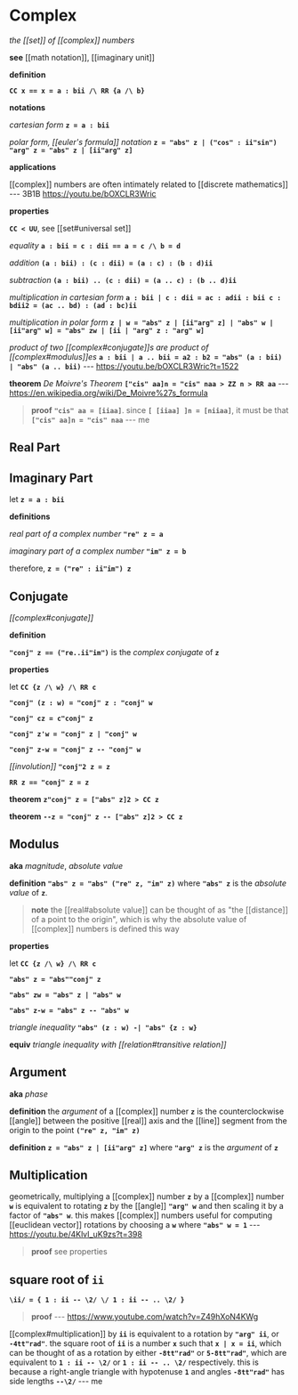 # Complex

_the [[set]] of [[complex]] numbers_

**see** [[math notation]], [[imaginary unit]]

**definition**

**`CC x == x = a : bii /\ RR {a /\ b}`**

**notations**

_cartesian form_ **`z = a : bii`**

_polar form, [[euler's formula]] notation_ **`z = "abs" z | ("cos" : ii"sin") "arg" z = "abs" z | [ii"arg" z]`**

**applications**

[[complex]] numbers are often intimately related to [[discrete mathematics]] --- 3B1B <https://youtu.be/bOXCLR3Wric>

**properties**

**`CC < UU`**, see [[set#universal set]]

_equality_ **`a : bii = c : dii == a = c /\ b = d`**

_addition_ **`(a : bii) : (c : dii) = (a : c) : (b : d)ii`**

_subtraction_ **`(a : bii) .. (c : dii) = (a .. c) : (b .. d)ii`**

_multiplication in cartesian form_ **`a : bii | c : dii = ac : adii : bii c : bdii2 = (ac .. bd) : (ad : bc)ii`**

_multiplication in polar form_ **`z | w = "abs" z | [ii"arg" z] | "abs" w | [ii"arg" w] = "abs" zw | [ii | "arg" z : "arg" w]`**

_product of two [[complex#conjugate]]s are product of [[complex#modulus]]es_ **`a : bii | a .. bii = a2 : b2 = "abs" (a : bii) | "abs" (a .. bii)`** --- <https://youtu.be/bOXCLR3Wric?t=1522>

**theorem** _De Moivre's Theorem_ **`["cis" aa]n = "cis" naa > ZZ n > RR aa`** --- <https://en.wikipedia.org/wiki/De_Moivre%27s_formula>

> **proof** **`"cis" aa = [iiaa]`**. since **`[ [iiaa] ]n = [niiaa]`**, it must be that **`["cis" aa]n = "cis" naa`** --- me

## Real Part

## Imaginary Part

let **`z = a : bii`**

**definitions**

_real part of a complex number_ **`"re" z = a`**

_imaginary part of a complex number_ **`"im" z = b`**

therefore, **`z = ("re" : ii"im") z`**

## Conjugate

_[[complex#conjugate]]_

**definition**

**`"conj" z == ("re..ii"im")`** is the _complex conjugate_ of **`z`**

**properties**

let **`CC {z /\ w} /\ RR c`**

**`"conj" (z : w) = "conj" z : "conj" w`**

**`"conj" cz = c"conj" z`**

**`"conj" z'w = "conj" z | "conj" w`**

**`"conj" z-w = "conj" z -- "conj" w`**

_[[involution]]_ **`"conj"2 z = z`**

**`RR z == "conj" z = z`**

**theorem** **`z"conj" z = ["abs" z]2 > CC z`**

**theorem** **`--z = "conj" z -- ["abs" z]2 > CC z`**

## Modulus

**aka** _magnitude_, _absolute value_

**definition** **`"abs" z = "abs" ("re" z, "im" z)`** where **`"abs" z`** is the _absolute value_ of **`z`**.

> **note** the [[real#absolute value]] can be thought of as "the [[distance]] of a point to the origin", which is why the absolute value of [[complex]] numbers is defined this way

**properties**

let **`CC {z /\ w} /\ RR c`**

**`"abs" z = "abs""conj" z`**

**`"abs" zw = "abs" z | "abs" w`**

**`"abs" z-w = "abs" z -- "abs" w`**

_triangle inequality_ **`"abs" (z : w) -| "abs" {z : w}`**

**equiv** _triangle inequality with [[relation#transitive relation]]_

## Argument

**aka** _phase_

**definition** the _argument_ of a [[complex]] number **`z`** is the counterclockwise [[angle]] between the positive [[real]] axis and the [[line]] segment from the origin to the point **`("re" z, "im" z)`**

**definition** **`z = "abs" z | [ii"arg" z]`** where **`"arg" z`** is the _argument_ of **`z`**

## Multiplication

geometrically, multiplying a [[complex]] number **`z`** by a [[complex]] number **`w`** is equivalent to rotating **`z`** by the [[angle]] **`"arg" w`** and then scaling it by a factor of **`"abs" w`**. this makes [[complex]] numbers useful for computing [[euclidean vector]] rotations by choosing a **`w`** where **`"abs" w = 1`** --- <https://youtu.be/4KlvI_uK9zs?t=398>

> **proof** see properties

## square root of **`ii`**

**`\ii/ = { 1 : ii -- \2/ \/ 1 : ii -- .. \2/ }`**

> **proof** --- <https://www.youtube.com/watch?v=Z49hXoN4KWg>

[[complex#multiplication]] by **`ii`** is equivalent to a rotation by **`"arg" ii`**, or **`-4tt"rad"`**. the square root of **`ii`** is a number **`x`** such that **`x | x = ii`**, which can be thought of as a rotation by either **`-8tt"rad"`** or **`5-8tt"rad"`**, which are equivalent to **`1 : ii -- \2/`** or **`1 : ii -- .. \2/`** respectively. this is because a right-angle triangle with hypotenuse **`1`** and angles **`-8tt"rad"`** has side lengths **`--\2/`** --- me
